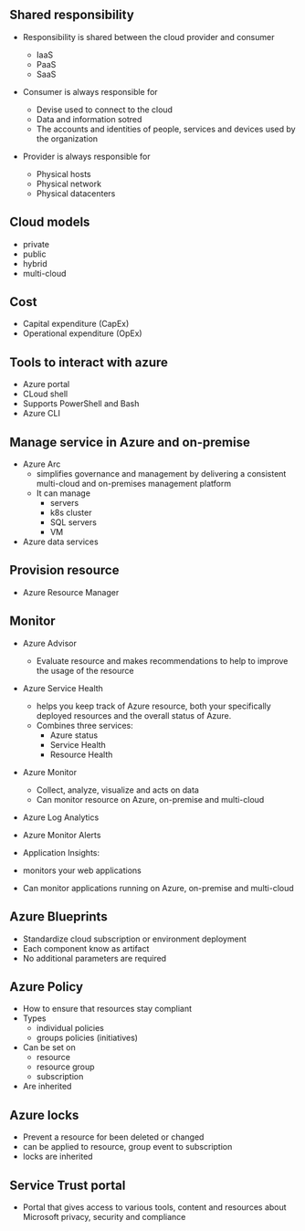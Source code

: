 ## Shared responsibility 
- Responsibility is shared between the cloud provider and consumer
  - IaaS
  - PaaS
  - SaaS

- Consumer is always responsible for 
  - Devise used to connect to the cloud 
  - Data and information sotred 
  - The accounts and identities of people, services and devices used by the organization
- Provider is always responsible for
  - Physical hosts 
  - Physical network 
  - Physical datacenters
   

## Cloud models 
- private
- public 
- hybrid 
- multi-cloud

## Cost
- Capital expenditure (CapEx)
- Operational expenditure (OpEx)

## Tools to interact with azure 
- Azure portal 
- CLoud shell
 - Supports PowerShell and Bash 
- Azure CLI

## Manage service in Azure and on-premise

- Azure Arc 
  - simplifies governance and management by delivering a consistent multi-cloud and on-premises management platform
  - It can manage
    - servers 
    - k8s cluster 
    - SQL servers 
    - VM
- Azure data services 

## Provision resource
- Azure Resource Manager

## Monitor 

- Azure Advisor
  - Evaluate resource and makes recommendations to help to improve the usage of the resource
- Azure Service Health
  - helps you keep track of Azure resource, both your specifically deployed resources and the overall status of Azure.
  - Combines three services:
    - Azure status
    - Service Health
    - Resource Health 
- Azure Monitor
  - Collect, analyze, visualize and acts on data 
  - Can monitor resource on Azure, on-premise and multi-cloud
- Azure Log Analytics
- Azure Monitor Alerts

- Application Insights: 
 - monitors your web applications
 - Can monitor applications running on Azure, on-premise and multi-cloud 

## Azure Blueprints
- Standardize cloud subscription or environment deployment 
- Each component know as artifact
- No additional parameters are required 

## Azure Policy
- How to ensure that resources stay compliant
- Types
  - individual policies 
  - groups policies (initiatives)  
- Can be set on 
  - resource 
  - resource group 
  - subscription
- Are inherited 

## Azure locks
- Prevent a resource for been deleted or changed
- can be applied to resource, group event to subscription 
- locks are inherited 

## Service Trust portal 
- Portal that gives access to various tools, content and resources about Microsoft privacy, security and compliance 
